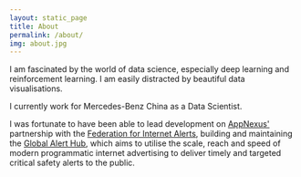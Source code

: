 ```yaml
---
layout: static_page
title: About
permalink: /about/
img: about.jpg
---
```


I am fascinated by the world of data science, especially deep learning and reinforcement learning. I am easily distracted by beautiful data visualisations.

I currently work for Mercedes-Benz China as a Data Scientist.

I was fortunate to have been able to lead development on [AppNexus'](http://www.appnexus.com) partnership with the [Federation for Internet Alerts](www.internetalerts.org), building and maintaining the [Global Alert Hub](https://www.internetalerts.org/hub/messaging), which aims to utilise the scale, reach and speed of modern programmatic internet advertising to deliver timely and targeted critical safety alerts to the public.